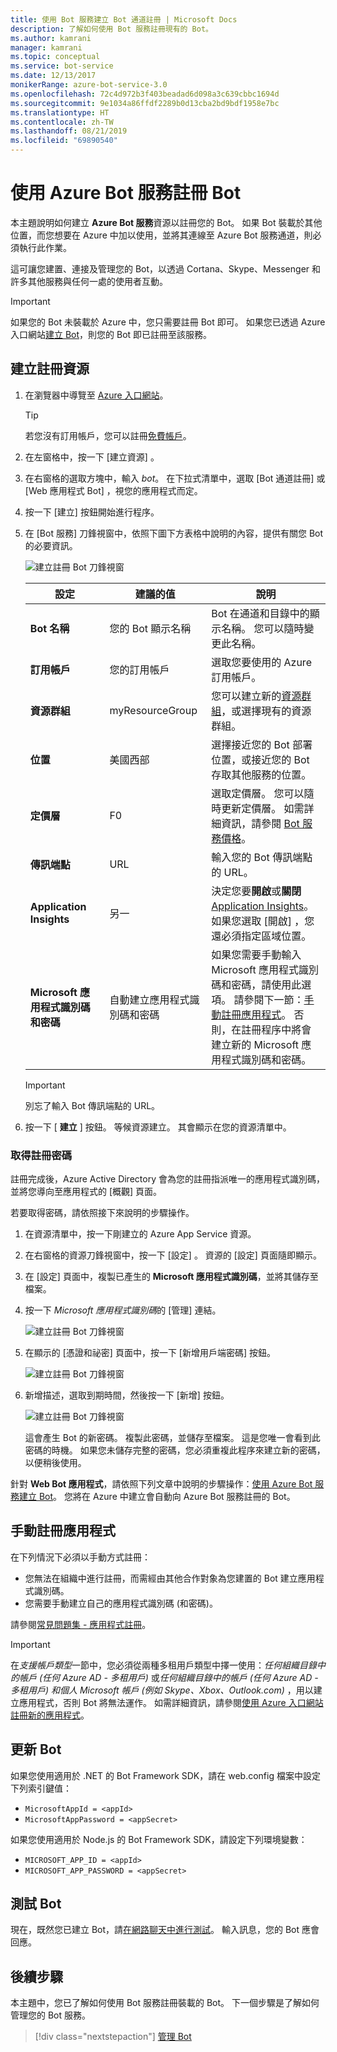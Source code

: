```yaml
---
title: 使用 Bot 服務建立 Bot 通道註冊 | Microsoft Docs
description: 了解如何使用 Bot 服務註冊現有的 Bot。
ms.author: kamrani
manager: kamrani
ms.topic: conceptual
ms.service: bot-service
ms.date: 12/13/2017
monikerRange: azure-bot-service-3.0
ms.openlocfilehash: 72c4d972b3f403beadad6d098a3c639cbbc1694d
ms.sourcegitcommit: 9e1034a86ffdf2289b0d13cba2bd9bdf1958e7bc
ms.translationtype: HT
ms.contentlocale: zh-TW
ms.lasthandoff: 08/21/2019
ms.locfileid: "69890540"
---
```

# <a name="register-a-bot-with-azure-bot-service"></a>使用 Azure Bot 服務註冊 Bot

本主題說明如何建立 **Azure Bot 服務**資源以註冊您的 Bot。 如果 Bot 裝載於其他位置，而您想要在 Azure 中加以使用，並將其連線至 Azure Bot 服務通道，則必須執行此作業。

這可讓您建置、連接及管理您的 Bot，以透過 Cortana、Skype、Messenger 和許多其他服務與任何一處的使用者互動。

> [!IMPORTANT] 
> 如果您的 Bot 未裝載於 Azure 中，您只需要註冊 Bot 即可。 如果您已透過 Azure 入口網站[建立 Bot](v4sdk/abs-quickstart.md)，則您的 Bot 即已註冊至該服務。

## <a name="create-a-registration-resource"></a>建立註冊資源

1. 在瀏覽器中導覽至 [Azure 入口網站](https://ms.portal.azure.com)。

    > [!TIP]
    > 若您沒有訂用帳戶，您可以註冊<a href="https://azure.microsoft.com/free/" target="_blank">免費帳戶</a>。

1. 在左窗格中，按一下 [建立資源]  。
1. 在右窗格的選取方塊中，輸入 *bot*。 在下拉式清單中，選取 [Bot 通道註冊]  或 [Web 應用程式 Bot]  ，視您的應用程式而定。
1. 按一下 [建立]  按鈕開始進行程序。
1. 在 [Bot 服務]  刀鋒視窗中，依照下圖下方表格中說明的內容，提供有關您 Bot 的必要資訊。  

   ![建立註冊 Bot 刀鋒視窗](media/azure-bot-quickstarts/registration-create-bot-service-blade.png)

   |設定 |建議的值|說明|
   |---|---|--|
   |**Bot 名稱** <img width="300px">|您的 Bot 顯示名稱|Bot 在通道和目錄中的顯示名稱。 您可以隨時變更此名稱。|
   |**訂用帳戶**|您的訂用帳戶|選取您要使用的 Azure 訂用帳戶。|
   |**資源群組**|myResourceGroup|您可以建立新的[資源群組](/azure/azure-resource-manager/resource-group-overview#resource-groups)，或選擇現有的資源群組。|
   |**位置**|美國西部|選擇接近您的 Bot 部署位置，或接近您的 Bot 存取其他服務的位置。|
   |**定價層**|F0|選取定價層。 您可以隨時更新定價層。 如需詳細資訊，請參閱 [Bot 服務價格](https://azure.microsoft.com/pricing/details/bot-service/)。|
   |**傳訊端點**|URL|輸入您的 Bot 傳訊端點的 URL。|
   |**Application Insights**|另一| 決定您要**開啟**或**關閉** [Application Insights](bot-service-manage-analytics.md)。 如果您選取 [開啟]  ，您還必須指定區域位置。 |
   |**Microsoft 應用程式識別碼和密碼**| 自動建立應用程式識別碼和密碼 |如果您需要手動輸入 Microsoft 應用程式識別碼和密碼，請使用此選項。 請參閱下一節：[手動註冊應用程式](#manual-app-registration)。 否則，在註冊程序中將會建立新的 Microsoft 應用程式識別碼和密碼。 |

    > [!IMPORTANT]
    > 別忘了輸入 Bot 傳訊端點的 URL。

1. 按一下 [ **建立** ] 按鈕。 等候資源建立。 其會顯示在您的資源清單中。

### <a name="get-registration-password"></a>取得註冊密碼

註冊完成後，Azure Active Directory 會為您的註冊指派唯一的應用程式識別碼，並將您導向至應用程式的 [概觀]  頁面。

若要取得密碼，請依照接下來說明的步驟操作。

1. 在資源清單中，按一下剛建立的 Azure App Service 資源。
1. 在右窗格的資源刀鋒視窗中，按一下 [設定]  。 資源的 [設定]  頁面隨即顯示。
1. 在 [設定] 頁面中，複製已產生的 **Microsoft 應用程式識別碼**，並將其儲存至檔案。
1. 按一下 *Microsoft 應用程式識別碼*的 [管理]  連結。

    ![建立註冊 Bot 刀鋒視窗](media/azure-bot-quickstarts/bot-channels-registration-app-settings.png)

1. 在顯示的 [憑證和祕密]  頁面中，按一下 [新增用戶端密碼]  按鈕。

    ![建立註冊 Bot 刀鋒視窗](media/azure-bot-quickstarts/bot-channels-registration-app-secrets.png)

1. 新增描述，選取到期時間，然後按一下 [新增]  按鈕。

    ![建立註冊 Bot 刀鋒視窗](media/azure-bot-quickstarts/bot-channels-registration-app-secrets-create.png)

    這會產生 Bot 的新密碼。 複製此密碼，並儲存至檔案。 這是您唯一會看到此密碼的時機。 如果您未儲存完整的密碼，您必須重複此程序來建立新的密碼，以便稍後使用。

針對 **Web Bot 應用程式**，請依照下列文章中說明的步驟操作：[使用 Azure Bot 服務建立 Bot](v4sdk/abs-quickstart.md)。 您將在 Azure 中建立會自動向 Azure Bot 服務註冊的 Bot。

## <a name="manual-app-registration"></a>手動註冊應用程式

在下列情況下必須以手動方式註冊：

- 您無法在組織中進行註冊，而需經由其他合作對象為您建置的 Bot 建立應用程式識別碼。
- 您需要手動建立自己的應用程式識別碼 (和密碼)。

請參閱[常見問題集 - 應用程式註冊](bot-service-resources-bot-framework-faq.md#app-registration)。

> [!IMPORTANT]
> 在*支援帳戶類型*一節中，您必須從兩種多租用戶類型中擇一使用：*任何組織目錄中的帳戶 (任何 Azure AD - 多租用戶)* 或*任何組織目錄中的帳戶 (任何 Azure AD - 多租用戶) 和個人 Microsoft 帳戶 (例如 Skype、Xbox、Outlook.com)* ，用以建立應用程式，否則 Bot 將無法運作。 如需詳細資訊，請參閱[使用 Azure 入口網站註冊新的應用程式](https://docs.microsoft.com/en-us/azure/active-directory/develop/quickstart-register-app#register-a-new-application-using-the-azure-portal)。

## <a name="update-the-bot"></a>更新 Bot

如果您使用適用於 .NET 的 Bot Framework SDK，請在 web.config 檔案中設定下列索引鍵值：

- `MicrosoftAppId = <appId>`
- `MicrosoftAppPassword = <appSecret>`

如果您使用適用於 Node.js 的 Bot Framework SDK，請設定下列環境變數：

- `MICROSOFT_APP_ID = <appId>`
- `MICROSOFT_APP_PASSWORD = <appSecret>`

## <a name="test-the-bot"></a>測試 Bot

現在，既然您已建立 Bot，請[在網路聊天中進行測試](bot-service-manage-test-webchat.md)。 輸入訊息，您的 Bot 應會回應。

## <a name="next-steps"></a>後續步驟

本主題中，您已了解如何使用 Bot 服務註冊裝載的 Bot。 下一個步驟是了解如何管理您的 Bot 服務。

> [!div class="nextstepaction"]
> [管理 Bot](bot-service-manage-overview.md)
